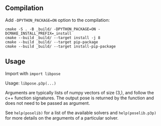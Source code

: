 ## Compilation

Add `-DPYTHON_PACKAGE=ON` option to the compilation:

    cmake -S . -B _build/ -DPYTHON_PACKAGE=ON -DCMAKE_INSTALL_PREFIX=_install
    cmake --build _build/ --target install -j 8
    cmake --build _build/ --target pip-package
    cmake --build _build/ --target install-pip-package

## Usage

Import with `import libpose`

Usage: `libpose.p3p(...)`

Arguments are typically lists of numpy vectors of size (3,), and follow the c++ function
signatures. The output pose is returned by the function and does not need to be
passed as argument.

See `help(poselib)` for a list of the available solvers and `help(poselib.p3p)` for more details on the arguments of a particular solver.
